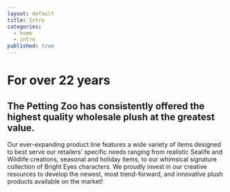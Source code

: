 ```yaml
---
layout: default
title: Intro
categories:
  - home
  - intro
published: true
---
```


# For over 22 years
## The Petting Zoo has consistently offered the highest quality wholesale plush at the greatest value.

Our ever-expanding product line features a wide variety of items designed to best serve our retailers’ specific needs ranging from realistic Sealife and Wildlife creations, seasonal and holiday items, to our whimsical signature collection of Bright Eyes characters. We proudly invest in our creative resources to develop the newest, most trend-forward, and innovative plush products available on the market!
